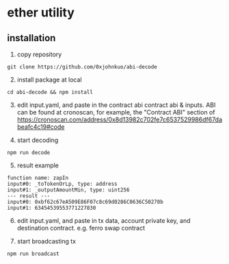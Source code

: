 # ether utility

## installation

1. copy repository

`git clone https://github.com/0xjohnkuo/abi-decode`

2. install package at local

`cd abi-decode && npm install`

3. edit input.yaml, and paste in the contract abi
contract abi & inputs. 
ABI can be found at cronoscan, for example, the "Contract ABI" section of https://cronoscan.com/address/0x8d13982c702fe7c6537529986df67dabeafc4c19#code

4. start decoding

`npm run decode`

5. result example
```
function name: zapIn
input#0: _toTokenOrLp, type: address
input#1: _outputAmountMin, type: uint256
--- result ---
input#0: 0xbf62c67eA509E86F07c8c69d0286C0636C50270b
input#1: 63454539553771227830
```

6. edit input.yaml, and paste in tx data, account private key, and destination contract. e.g. ferro swap contract

7. start broadcasting tx 

`npm run broadcast`

